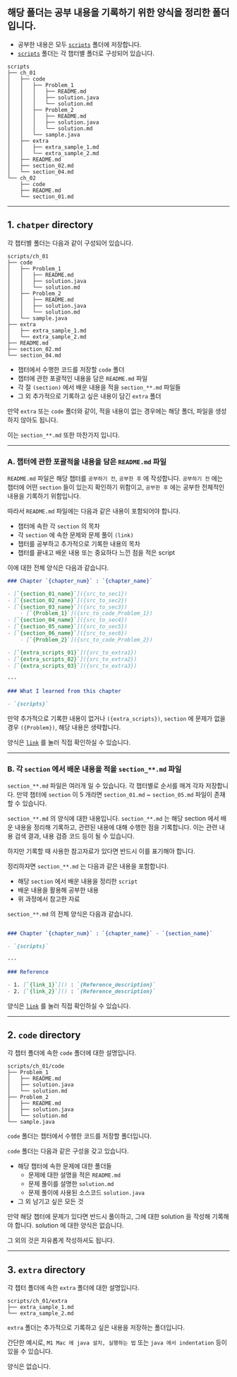 
## 해당 폴더는 공부 내용을 기록하기 위한 양식을 정리한 폴더입니다.

- 공부한 내용은 모두 [`scripts`](../scripts/) 폴더에 저장합니다.
- [`scripts`](../scripts/) 폴더는 각 챕터별 폴더로 구성되어 있습니다.

```
scripts
├── ch_01
│   ├── code
│   │   ├── Problem_1
│   │   │   ├── README.md
│   │   │   ├── solution.java
│   │   │   └── solution.md
│   │   ├── Problem_2
│   │   │   ├── README.md
│   │   │   ├── solution.java
│   │   │   └── solution.md
│   │   └── sample.java
│   ├── extra
│   │   ├── extra_sample_1.md
│   │   └── extra_sample_2.md
│   ├── README.md
│   ├── section_02.md
│   └── section_04.md
└── ch_02
    ├── code
    ├── README.md
    └── section_01.md
```

--- 

## 1. `chatper` directory

각 챕터별 폴더는 다음과 같이 구성되어 있습니다.

```
scripts/ch_01
├── code
│   ├── Problem_1
│   │   ├── README.md
│   │   ├── solution.java
│   │   └── solution.md
│   ├── Problem_2
│   │   ├── README.md
│   │   ├── solution.java
│   │   └── solution.md
│   └── sample.java
├── extra
│   ├── extra_sample_1.md
│   └── extra_sample_2.md
├── README.md
├── section_02.md
└── section_04.md
```

- 챕터에서 수행한 코드를 저장할 `code` 폴더
- 챕터에 관한 포괄적인 내용을 담은 `README.md` 파일
- 각 절 `(section)` 에서 배운 내용을 적을 `section_**.md` 파일들
- 그 외 추가적으로 기록하고 싶은 내용이 담긴 `extra` 폴더

만약 `extra` 또는 `code` 폴더와 같이, 적을 내용이 없는 경우에는 해당 폴더, 파일을 생성하지 않아도 됩니다.

이는 `section_**.md` 또한 마찬가지 입니다.

---

### A. 챕터에 관한 포괄적을 내용을 담은 `README.md` 파일

`README.md` 파일은 해당 챕터를 `공부하기 전`, `공부한 후` 에 작성합니다. 
`공부하기 전` 에는 챕터에 어떤 `section` 들이 있는지 확인하기 위함이고, `공부한 후` 에는 공부한 전체적인 내용을 기록하기 위함입니다.

따라서 `README.md` 파일에는 다음과 같은 내용이 포함되어야 합니다.
- 챕터에 속한 각 `section` 의 목차
- 각 `section` 에 속한 문제와 문제 풀이 `(link)`
- 챕터를 공부하고 추가적으로 기록한 내용의 목차
- 챕터를 끝내고 배운 내용 또는 중요하다 느낀 점을 적은 script

이에 대한 전체 양식은 다음과 같습니다.

```markdown
### Chapter `{chapter_num}` : `{chapter_name}`

- [`{section_01_name}`]({src_to_sec1})
- [`{section_02_name}`]({src_to_sec2})
- [`{section_03_name}`]({src_to_sec3})
    - [`{Problem_1}`]({src_to_code_Problem_1})
- [`{section_04_name}`]({src_to_sec4})
- [`{section_05_name}`]({src_to_sec5})
- [`{section_06_name}`]({src_to_sec6})
    - [`{Problem_2}`]({src_to_code_Problem_2})

- [`{extra_scripts_01}`]({src_to_extra1})
- [`{extra_scripts_02}`]({src_to_extra2})
- [`{extra_scripts_03}`]({src_to_extra3})

---

### What I learned from this chapter

- `{scripts}`
```

만약 추가적으로 기록한 내용이 없거나 `({extra_scripts})`, `section` 에 문제가 없을 경우 `({Problem})`, 해당 내용은 생략합니다.

양식은 [`link`](./ch___README_sample.md) 를 눌러 직접 확인하실 수 있습니다. 

---

### B. 각 `section` 에서 배운 내용을 적을 `section_**.md` 파일

`section_**.md` 파일은 여러개 일 수 있습니다. 각 챕터별로 순서를 매겨 각자 저장합니다. 만약 챕터에 `section` 이 5 개라면 `section_01.md` ~ `section_05.md` 파일이 존재할 수 있습니다.

`section_**.md` 의 양식에 대한 내용입니다. `section_**.md` 는 해당 section 에서 배운 내용을 정리해 기록하고, 관련된 내용에 대해 수행한 점을 기록합니다. 이는 관련 내용 검색 결과, 내용 검증 코드 등이 될 수 있습니다. 

하지만 기록할 때 사용한 참고자료가 있다면 반드시 이를 표기해야 합니다.

정리하자면 `section_**.md` 는 다음과 같은 내용을 포함합니다.
- 해당 `section` 에서 배운 내용을 정리한 `script`
- 배운 내용을 활용해 공부한 내용
- 위 과정에서 참고한 자료

`section_**.md` 의 전체 양식은 다음과 같습니다.

```markdown

### Chapter `{chapter_num}` : `{chapter_name}` - `{section_name}`

- `{scripts}`

---

### Reference

- 1. [`{link_1}`]() : `{Reference_description}`
- 2. [`{link_2}`]() : `{Reference_description}`
```

양식은 [`link`](./ch___section_00_sample.md) 를 눌러 직접 확인하실 수 있습니다. 

---

## 2. `code` directory

각 챕터 폴더에 속한 `code` 폴더에 대한 설명입니다.

```
scripts/ch_01/code
├── Problem_1
│   ├── README.md
│   ├── solution.java
│   └── solution.md
├── Problem_2
│   ├── README.md
│   ├── solution.java
│   └── solution.md
└── sample.java
```

`code` 폴더는 챕터에서 수행한 코드를 저장할 폴더입니다.

`code` 폴더는 다음과 같은 구성을 갖고 있습니다.
- 해당 챕터에 속한 문제에 대한 폴더들
    - 문제에 대한 설명을 적은 `README.md`
    - 문제 풀이를 설명한 `solution.md`
    - 문제 풀이에 사용된 소스코드 `solution.java`
- 그 외 남기고 싶은 모든 것

만약 해당 챕터에 문제가 있다면 반드시 풀이하고, 그에 대한 solution 을 작성해 기록해야 합니다. solution 에 대한 양식은 없습니다.

그 외의 것은 자유롭게 작성하셔도 됩니다.

---

## 3. `extra` directory

각 챕터 폴더에 속한 `extra` 폴더에 대한 설명입니다.

```
scripts/ch_01/extra
├── extra_sample_1.md
└── extra_sample_2.md
```

`extra` 폴더는 추가적으로 기록하고 싶은 내용을 저장하는 폴더입니다.

간단한 예시로, `M1 Mac 에 java 설치, 실행하는 법` 또는 `java 에서 indentation` 등이 있을 수 있습니다.

양식은 없습니다.

